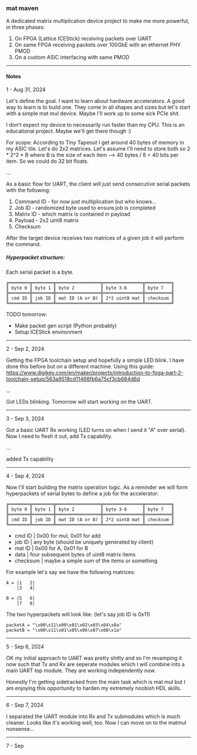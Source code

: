 ### mat maven

A dedicated matrix multiplication device project to make me more powerful, in three phases:

1. On FPGA (Lattice ICEStick) receiving packets over UART
2. On same FPGA receiving packets over 100GbE with an ethernet PHY PMOD 
3. On a custom ASIC interfacing with same PMOD

---

#### Notes

1 - Aug 31, 2024

Let's define the goal. I want to learn about hardware accelerators. A good way to learn is to build one. They come in all shapes and sizes but let's start with a simple mat mul device. Maybe I'll work up to some sick PCIe shit.

I don't expect my device to necessarily run faster than my CPU. This is an educational project. Maybe we'll get there though :)

For scope: According to Tiny Tapeout I get around 40 bytes of memory in my ASIC tile. Let's do 2x2 matrices. Let's assume I'll need to store both so 2 * 2^2 * B where B is the size of each item --> 40 bytes / 8 = 40 bits per item. So we could do 32 bit floats.

...

As a basic flow for UART, the client will just send consecutive serial packets with the following:
1. Command ID - for now just multiplication but who knows...
2. Job ID - randomized byte used to ensure job is completed
3. Matrix ID - which matrix is contained in payload
4. Payload - 2x2 uint8 matrix
5. Checksum

After the target device receives two matrices of a given job it will perform the command.

##### Hyperpacket structure:

Each serial packet is a byte.

```
╔════════╦════════╦═════════════════╦═══════════════╦══════════╗
║ byte 0 ║ byte 1 ║ byte 2          ║ byte 3-6      ║ byte 7   ║
╠════════╬════════╬═════════════════╬═══════════════╬══════════╣
║ cmd ID ║ job ID ║ mat ID (A or B) ║ 2*2 uint8 mat ║ checksum ║
╚════════╩════════╩═════════════════╩═══════════════╩══════════╝
```

TODO tomorrow:
- Make packet gen script (Python probably)
- Setup ICEStick environment

---

2 - Sep 2, 2024

Getting the FPGA toolchain setup and hopefully a simple LED blink. I have done this before but on a different machine. Using this guide: https://www.digikey.com/en/maker/projects/introduction-to-fpga-part-2-toolchain-setup/563a9518cd11466fb6a75cf3cb684d6d

...

Got LEDs blinking. Tomorrow will start working on the UART.

---

3 - Sep 3, 2024

Got a basic UART Rx working (LED turns on when I send it "A" over serial). Now I need to flesh it out, add Tx capability.

...

added Tx capability

---

4 - Sep 4, 2024

Now I'll start building the matrix operation logic.
As a reminder we will form hyperpackets of serial bytes to define a job for the accelerator:

```
╔════════╦════════╦═════════════════╦═══════════════╦══════════╗
║ byte 0 ║ byte 1 ║ byte 2          ║ byte 3-6      ║ byte 7   ║
╠════════╬════════╬═════════════════╬═══════════════╬══════════╣
║ cmd ID ║ job ID ║ mat ID (A or B) ║ 2*2 uint8 mat ║ checksum ║
╚════════╩════════╩═════════════════╩═══════════════╩══════════╝
```

- cmd ID    |   0x00 for mul, 0x01 for add
- job ID    |   any byte (should be uniquely generated by client)
- mat ID    |   0x00 for A, 0x01 for B
- data      |   four subsequent bytes of uint8 matrix items
- checksum  |   maybe a simple sum of the items or something

For example let's say we have the following matrices:

```
A = |1   2|
    |3   4|

B = |5   6|
    |7   8|
```

The two hyperpackets will look like: (let's say job ID is 0x11)

```
packetA = "\x00\x11\x00\x01\x02\x03\x04\x0a"
packetB = "\x00\x11\x01\x05\x06\x07\x08\x1a"
```

---

5 - Sep 6, 2024

OK my initial approach to UART was pretty shitty and so I'm revamping it now such that Tx and Rx are seperate modules which I will combine into a main UART top module. They are working independently now.

Honestly I'm getting sidetracked from the main task which is mat mul but I am enjoying this opportunity to harden my extremely noobish HDL skills.

---

6 - Sep 7, 2024

I separated the UART module into Rx and Tx submodules which is much cleaner. Looks like it's working well, too. Now I can move on to the matmul nonsense...

---

7 - Sep 


